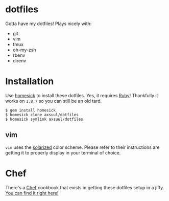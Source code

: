# dotfiles 
Gotta have my dotfiles! Plays nicely with: 

- git
- vim
- tmux
- oh-my-zsh
- rbenv
- direnv

# Installation
Use [homesick](https://github.com/technicalpickles/homesick) to install these dotfiles. Yes, it requires [Ruby](http://ruby-lang.org)! Thankfully it works on `1.8.7` so you can still be an old tard.

    $ gem install homesick
    $ homesick clone axsuul/dotfiles
    $ homesick symlink axsuul/dotfiles

## vim
`vim` uses the [solarized](https://github.com/altercation/solarized) color scheme. Please refer to their instructions are getting it to properly display in your terminal of choice.

# Chef
There's a [Chef](http://chef.io) cookbook that exists in getting these dotfiles setup in a jiffy. [You can find it right here!](https://github.com/axsuul/cookbook-dotfiles)
